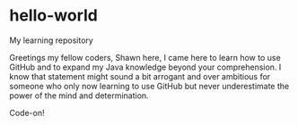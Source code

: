 # hello-world
My learning repository

Greetings my fellow coders,
Shawn here, I came here to learn how to use GitHub and to expand my Java knowledge beyond your comprehension.
I know that statement might sound a bit arrogant and over ambitious for someone who only now learning to use GitHub but never underestimate the power of the mind and determination.

Code-on!
